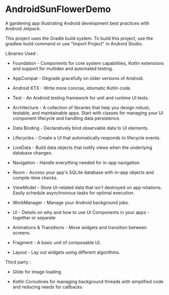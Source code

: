 # AndroidSunFlowerDemo

A gardening app illustrating Android development best practices with Android Jetpack.

This project uses the Gradle build system. To build this project, use the gradlew build command or use "Import Project" in Android Studio.

Libraries Used :

- Foundation - Components for core system capabilities, Kotlin extensions and support for multidex and automated testing.

- AppCompat - Degrade gracefully on older versions of Android.

- Android KTX - Write more concise, idiomatic Kotlin code.

- Test - An Android testing framework for unit and runtime UI tests.

- Architecture - A collection of libraries that help you design robust, testable, and maintainable apps. Start with classes for managing your UI component lifecycle and handling data persistence.

- Data Binding - Declaratively bind observable data to UI elements.

- Lifecycles - Create a UI that automatically responds to lifecycle events.

- LiveData - Build data objects that notify views when the underlying database changes.

- Navigation - Handle everything needed for in-app navigation.

- Room - Access your app's SQLite database with in-app objects and compile-time checks.

- ViewModel - Store UI-related data that isn't destroyed on app rotations. Easily schedule asynchronous tasks for optimal execution.

- WorkManager - Manage your Android background jobs.

- UI - Details on why and how to use UI Components in your apps - together or separate

- Animations & Transitions - Move widgets and transition between screens.

- Fragment - A basic unit of composable UI.
- Layout - Lay out widgets using different algorithms.

Third party :

- Glide for image loading

- Kotlin Coroutines for managing background threads with simplified code and reducing needs for callbacks
